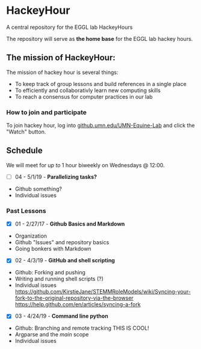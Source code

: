 # HackeyHour
A central repository for the EGGL lab HackeyHours

The repository will serve as **the home base** for the EGGL lab hackey hours. 

## The mission of HackeyHour: 

The mission of hackey hour is several things:

+ To keep track of group lessons and build references in a single place
+ To efficiently and collaborativly learn new computing skills
+ To reach a consensus for computer practices in our lab

### How to join and participate
To join hackey hour, log into [github.umn.edu/UMN-Equine-Lab](http://github.umn.edu/UMN-Equine-Lab) and click the "Watch" button. 
## Schedule
We will meet for *up to* 1 hour biweekly on Wednesdays @ 12:00.
 
- [ ] 04 - 5/1/19 - **Parallelizing tasks?**
+ Github something?
+ Individual issues

### Past Lessons

- [x] 01 - 2/27/17 - **Github Basics and Markdown**
+ Organization 
+ Github "Issues" and repository basics
+ Going bonkers with Markdown

- [x] 02 - 4/3/19 - **GitHub and shell scripting**
+ Github: Forking and pushing
+ Writing and running shell scripts (?)
+ Individual issues  
https://github.com/KirstieJane/STEMMRoleModels/wiki/Syncing-your-fork-to-the-original-repository-via-the-browser  
https://help.github.com/en/articles/syncing-a-fork

- [x] 03 - 4/24/19 - **Command line python**
+ Github: Branching and remote tracking THIS IS COOL!
+ Argparse and the *main* scope
+ Individual issues
